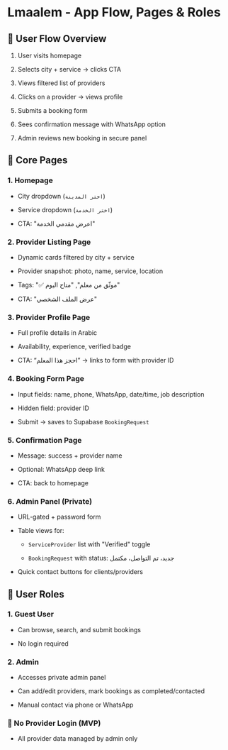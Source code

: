 # **Lmaalem \- App Flow, Pages & Roles**

## **🔁 User Flow Overview**

1. User visits homepage

2. Selects city \+ service → clicks CTA

3. Views filtered list of providers

4. Clicks on a provider → views profile

5. Submits a booking form

6. Sees confirmation message with WhatsApp option

7. Admin reviews new booking in secure panel

## **📄 Core Pages**

### **1\. Homepage**

* City dropdown (`اختر المدينة`)

* Service dropdown (`اختر الخدمة`)

* CTA: "اعرض مقدمي الخدمة"

### **2\. Provider Listing Page**

* Dynamic cards filtered by city \+ service

* Provider snapshot: photo, name, service, location

* Tags: "✅ موثّق من معلم", "متاح اليوم"

* CTA: "عرض الملف الشخصي"

### **3\. Provider Profile Page**

* Full profile details in Arabic

* Availability, experience, verified badge

* CTA: “احجز هذا المعلم” → links to form with provider ID

### **4\. Booking Form Page**

* Input fields: name, phone, WhatsApp, date/time, job description

* Hidden field: provider ID

* Submit → saves to Supabase `BookingRequest`

### **5\. Confirmation Page**

* Message: success \+ provider name

* Optional: WhatsApp deep link

* CTA: back to homepage

### **6\. Admin Panel (Private)**

* URL-gated \+ password form

* Table views for:

  * `ServiceProvider` list with "Verified" toggle

  * `BookingRequest` with status: جديد، تم التواصل، مكتمل

* Quick contact buttons for clients/providers

## **👥 User Roles**

### **1\. Guest User**

* Can browse, search, and submit bookings

* No login required

### **2\. Admin**

* Accesses private admin panel

* Can add/edit providers, mark bookings as completed/contacted

* Manual contact via phone or WhatsApp

### **🚫 No Provider Login (MVP)**

* All provider data managed by admin only

